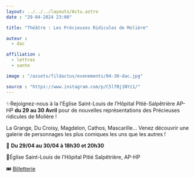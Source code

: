 ```yaml
---
layout: ../../../layouts/Actu.astro
date : "29-04-2024 23:00"

title: "Théâtre : Les Précieuses Ridicules de Molière"

auteur :
  - dac

affiliation :
  - lettres
  - sante

image : "/assets/fildactus/evenements/04-30-dac.jpg"

source : "https://www.instagram.com/p/C5lfBj1NYz1/"
---
```


✨Rejoignez-nous à la l’Eglise Saint-Louis de l’Hôpital Pitié-Salpêtrière AP-HP __du 29 au 30 Avril__ pour de nouvelles représentations des Précieuses ridicules de Molière !

La Grange, Du Croisy, Magdelon, Cathos, Mascarille… Venez découvrir une galerie de personnages les plus comiques les uns que les autres !

📅 __Du 29/04 au 30/04 à 18h30 et 20h30__

📍Église Saint-Louis de l’Hôpital Pitié Salpêtrière, AP-HP

🎟️ [Billetterie](https://www.billetweb.fr/les-precieuses-ridicules7)
